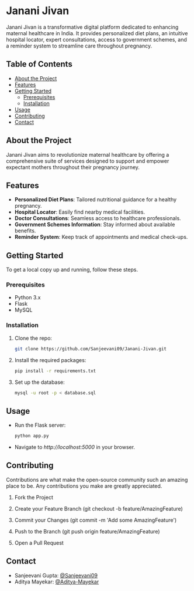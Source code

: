 # Janani Jivan

Janani Jivan is a transformative digital platform dedicated to enhancing maternal healthcare in India. It provides personalized diet plans, an intuitive hospital locator, expert consultations, access to government schemes, and a reminder system to streamline care throughout pregnancy.

## Table of Contents

- [About the Project](#about-the-project)
- [Features](#features)
- [Getting Started](#getting-started)
  - [Prerequisites](#prerequisites)
  - [Installation](#installation)
- [Usage](#usage)
- [Contributing](#contributing)
- [Contact](#contact)

## About the Project

Janani Jivan aims to revolutionize maternal healthcare by offering a comprehensive suite of services designed to support and empower expectant mothers throughout their pregnancy journey.

## Features

- **Personalized Diet Plans**: Tailored nutritional guidance for a healthy pregnancy.
- **Hospital Locator**: Easily find nearby medical facilities.
- **Doctor Consultations**: Seamless access to healthcare professionals.
- **Government Schemes Information**: Stay informed about available benefits.
- **Reminder System**: Keep track of appointments and medical check-ups.

## Getting Started

To get a local copy up and running, follow these steps.

### Prerequisites

- Python 3.x
- Flask
- MySQL

### Installation

1. Clone the repo:
   ```sh
   git clone https://github.com/Sanjeevani09/Janani-Jivan.git
   ```
   

2. Install the required packages:
   ```sh
   pip install -r requirements.txt
   ```
   

3. Set up the database:
   ```sh
   mysql -u root -p < database.sql
   ```
   

## Usage

- Run the Flask server:
  ```sh
  python app.py
  ```

- Navigate to *http://localhost:5000* in your browser.

## Contributing

Contributions are what make the open-source community such an amazing place to be. Any contributions you make are greatly appreciated.

  1. Fork the Project

  2. Create your Feature Branch (git checkout -b feature/AmazingFeature)

  3. Commit your Changes (git commit -m 'Add some AmazingFeature')

  4. Push to the Branch (git push origin feature/AmazingFeature)
  
  5. Open a Pull Request

## Contact

- Sanjeevani Gupta: [@Sanjeevani09](https://github.com/Sanjeevani09)
- Aditya Mayekar: [@Aditya-Mayekar](https://github.com/Aditya-Mayekar)
